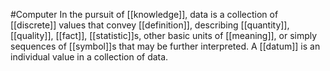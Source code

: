 #Computer 
In the pursuit of [[knowledge]], data is a collection of [[discrete]] values that convey [[definition]], describing [[quantity]], [[quality]], [[fact]], [[statistic]]s, other basic units of [[meaning]], or simply sequences of [[symbol]]s that may be further interpreted. A [[datum]] is an individual value in a collection of data.